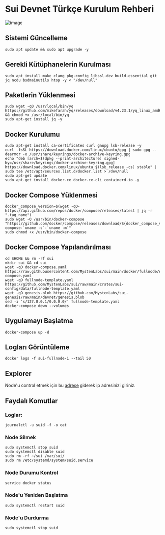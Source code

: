 # Sui Devnet Türkçe Kurulum Rehberi
![image](https://user-images.githubusercontent.com/102043225/179367282-e34379a6-3f7c-4273-887e-86251793610c.png)

## Sistemi Güncelleme
```shell
sudo apt update && sudo apt upgrade -y
```

## Gerekli Kütüphanelerin Kurulması
```shell
sudo apt install make clang pkg-config libssl-dev build-essential git jq ncdu bsdmainutils htop -y < "/dev/null"
```

## Paketlerin Yüklenmesi
```shell
sudo wget -qO /usr/local/bin/yq https://github.com/mikefarah/yq/releases/download/v4.23.1/yq_linux_amd64 && chmod +x /usr/local/bin/yq
sudo apt-get install jq -y
```
## Docker Kurulumu
```shell
sudo apt-get install ca-certificates curl gnupg lsb-release -y
curl -fsSL https://download.docker.com/linux/ubuntu/gpg | sudo gpg --dearmor -o /usr/share/keyrings/docker-archive-keyring.gpg
echo "deb [arch=$(dpkg --print-architecture) signed-by=/usr/share/keyrings/docker-archive-keyring.gpg] https://download.docker.com/linux/ubuntu $(lsb_release -cs) stable" | sudo tee /etc/apt/sources.list.d/docker.list > /dev/null
sudo apt-get update
sudo apt-get install docker-ce docker-ce-cli containerd.io -y
```

## Docker Compose Yüklenmesi
```shell
docker_compose_version=$(wget -qO- https://api.github.com/repos/docker/compose/releases/latest | jq -r ".tag_name")
sudo wget -O /usr/bin/docker-compose "https://github.com/docker/compose/releases/download/${docker_compose_version}/docker-compose-`uname -s`-`uname -m`"
sudo chmod +x /usr/bin/docker-compose
```

## Docker Compose Yapılandırılması
```shell
cd $HOME && rm -rf sui
mkdir sui && cd sui
wget -qO docker-compose.yaml https://raw.githubusercontent.com/MystenLabs/sui/main/docker/fullnode/docker-compose.yaml
wget -qO fullnode-template.yaml https://github.com/MystenLabs/sui/raw/main/crates/sui-config/data/fullnode-template.yaml
wget -qO genesis.blob https://github.com/MystenLabs/sui-genesis/raw/main/devnet/genesis.blob
sed -i 's/127.0.0.1/0.0.0.0/' fullnode-template.yaml
docker-compose down --volumes
```

## Uygulamayı Başlatma
```shell
docker-compose up -d
```

## Logları Görüntüleme
```shell
docker logs -f sui-fullnode-1 --tail 50
```

## Explorer 
Node'u control etmek için bu [adrese](https://node.sui.zvalid.com/) giderek ip adresinizi giriniz.

## Faydalı Komutlar

### Loglar:
```shell
journalctl -u suid -f -o cat
```

### Node Silmek
```shell
sudo systemctl stop suid
sudo systemctl disable suid
sudo rm -rf ~/sui /var/sui/
sudo rm /etc/systemd/system/suid.service
```

### Node Durumu Kontrol
```shell
service docker status
```

### Node'u Yeniden Başlatma
```shell
sudo systemctl restart suid
```

### Node'u Durdurma
```shell
sudo systemctl stop suid
```
